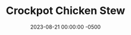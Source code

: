 ---
layout: post
title:  "Crockpot Chicken Stew"
date:   2023-08-21 00:00:00 -0500
categories:
- Recipes
- Chicken
permalink: /recipes/chicken-stew
image: /assets/Food/Chicken/Stew/stew-cover.jpg
ing: stew-ing
facts: stew-facts
section1: 
start2: 
section2: 
start3: 
section3: 
start4: 
section4: 
start5: 
section5: 
Prep: 30
Rest: 
Cook: 360
Source1: 
Source2: 
whisk: https://s.samsungfood.com/tzOqH
tags: 
- tomato
- soup
- hearty
- vegetable
- veggie
- broccoli
- pepper
- onion
- crock pot
- slow cook
- winter
- bowl
- balsamic
Description: This Crockpot stew is a perfect dump and go recipe, like my <a href="/recipes/peanut-chicken-chili">Peanut Chicken Chili</a> and <a href="/recipes/chicken-noodle-stew">Chicken Noodle Stew</a>; meaning you just have to cut up the vegetables and chicken, add it to the crockpot, and have dinner ready for you. No other cooking required!. Add all the vegetables, chicken, and spices raw, and just forget about it until dinner time. This hearty meal is great during a cold winter. Chicken thighs work the best here for the long cooking time, as they won't dry out like chicken breast would.
Instructions:
- Cut the peppers and onions into a medium dice, and cut your frozen (and defrosted) broccoli into a similar size.  Dice the chicken into bite sized cubes.  Add all ingredients into the crockpot and mix<br><br>

- Cook on low for about 6 hours, or until chicken is fully cooked. Optionally serve with some cheese and rice<br><br>
- <center><img src="/assets/Food/Chicken/Stew/stew-2.jpg" alt="" class="instruction-image"></center>
---